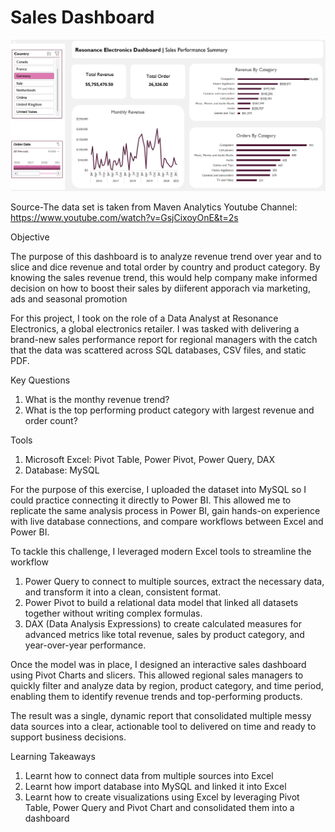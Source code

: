 # Sales Dashboard

![image](Sales-Dashboard.png)

Source-The data set is taken from Maven Analytics Youtube Channel: https://www.youtube.com/watch?v=GsjCixoyOnE&t=2s

Objective  

The purpose of this dashboard is to analyze revenue trend over year and to slice and dice revenue and total order by country and product category. By knowing the sales revenue trend, this would help company make informed decision on how to boost their sales by diiferent apporach via marketing, ads and seasonal promotion

For this project, I took on the role of a Data Analyst at Resonance Electronics, a global electronics retailer. I was tasked with delivering a brand-new sales performance report for regional managers with the catch that the data was scattered across SQL databases, CSV files, and static PDF.

Key Questions
1. What is the monthy revenue trend?
2. What is the top performing product category with largest revenue and order count?

Tools   
1. Microsoft Excel: Pivot Table, Power Pivot, Power Query, DAX
2. Database: MySQL

For the purpose of this exercise, I uploaded the dataset into MySQL so I could practice connecting it directly to Power BI. This allowed me to replicate the same analysis process in Power BI, gain hands-on experience with live database connections, and compare workflows between Excel and Power BI.

To tackle this challenge, I leveraged modern Excel tools to streamline the workflow
1. Power Query to connect to multiple sources, extract the necessary data, and transform it into a clean, consistent format.
2. Power Pivot to build a relational data model that linked all datasets together without writing complex formulas.
3. DAX (Data Analysis Expressions) to create calculated measures for advanced metrics like total revenue, sales by product category, and year-over-year performance.

Once the model was in place, I designed an interactive sales dashboard using Pivot Charts and slicers. This allowed regional sales managers to quickly filter and analyze data by region, product category, and time period, enabling them to identify revenue trends and top-performing products.

The result was a single, dynamic report that consolidated multiple messy data sources into a clear, actionable tool to delivered on time and ready to support business decisions.

Learning Takeaways
1. Learnt how to connect data from multiple sources into Excel
2. Learnt how import database into MySQL and linked it into Excel
3. Learnt how to create visualizations using Excel by leveraging Pivot Table, Power Query and Pivot Chart and consolidated them into a dashboard

